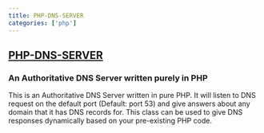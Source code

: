 ```yaml
---
title: PHP-DNS-SERVER
categories: ['php']
---
```

## [PHP-DNS-SERVER](https://github.com/yswery/PHP-DNS-SERVER)

### An Authoritative DNS Server written purely in PHP


This is an Authoritative DNS Server written in pure PHP.
It will listen to DNS request on the default port (Default: port 53) and give answers about any domain that it has DNS records for.
This class can be used to give DNS responses dynamically based on your pre-existing PHP code.
